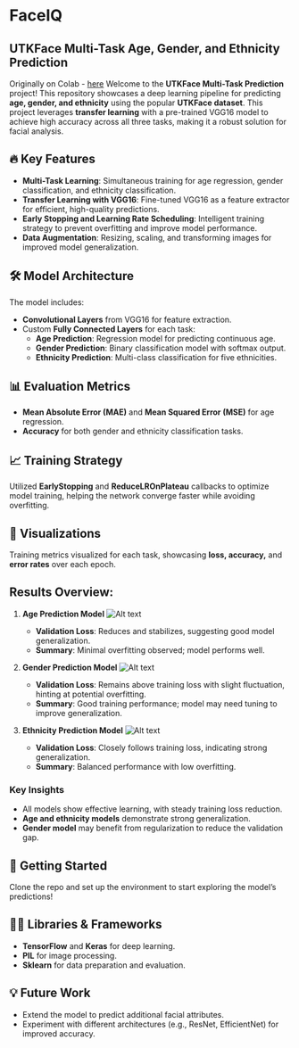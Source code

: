 # FaceIQ
## UTKFace Multi-Task Age, Gender, and Ethnicity Prediction
Originally on Colab - [here](https://colab.research.google.com/drive/1NzYhNOmbY2KL3aRiWoM8A_G2J3-UJ9BQ?usp=sharing)
Welcome to the **UTKFace Multi-Task Prediction** project! This repository showcases a deep learning pipeline for predicting **age, gender, and ethnicity** using the popular **UTKFace dataset**. This project leverages **transfer learning** with a pre-trained VGG16 model to achieve high accuracy across all three tasks, making it a robust solution for facial analysis.

## 🔥 Key Features
- **Multi-Task Learning**: Simultaneous training for age regression, gender classification, and ethnicity classification.
- **Transfer Learning with VGG16**: Fine-tuned VGG16 as a feature extractor for efficient, high-quality predictions.
- **Early Stopping and Learning Rate Scheduling**: Intelligent training strategy to prevent overfitting and improve model performance.
- **Data Augmentation**: Resizing, scaling, and transforming images for improved model generalization.

## 🛠️ Model Architecture
The model includes:
- **Convolutional Layers** from VGG16 for feature extraction.
- Custom **Fully Connected Layers** for each task:
  - **Age Prediction**: Regression model for predicting continuous age.
  - **Gender Prediction**: Binary classification model with softmax output.
  - **Ethnicity Prediction**: Multi-class classification for five ethnicities.

## 📊 Evaluation Metrics
- **Mean Absolute Error (MAE)** and **Mean Squared Error (MSE)** for age regression.
- **Accuracy** for both gender and ethnicity classification tasks.

## 📈 Training Strategy
Utilized **EarlyStopping** and **ReduceLROnPlateau** callbacks to optimize model training, helping the network converge faster while avoiding overfitting.

## 🎨 Visualizations
Training metrics visualized for each task, showcasing **loss, accuracy,** and **error rates** over each epoch.

## Results Overview:
1. **Age Prediction Model**
![Alt text](https://i.ibb.co/wz514B2/loss-age.png "loss for age")

   - **Validation Loss**: Reduces and stabilizes, suggesting good model generalization.
   - **Summary**: Minimal overfitting observed; model performs well.

2. **Gender Prediction Model**
   ![Alt text](https://i.ibb.co/JCNDjMV/loss-gender.png "loss for gender")

   - **Validation Loss**: Remains above training loss with slight fluctuation, hinting at potential overfitting.
   - **Summary**: Good training performance; model may need tuning to improve generalization.

3. **Ethnicity Prediction Model**
   ![Alt text](https://i.ibb.co/P4wcd0n/loss-ethnicity.png "loss for ethnicity")

   - **Validation Loss**: Closely follows training loss, indicating strong generalization.
   - **Summary**: Balanced performance with low overfitting.

### Key Insights
- All models show effective learning, with steady training loss reduction.
- **Age and ethnicity models** demonstrate strong generalization.
- **Gender model** may benefit from regularization to reduce the validation gap.

## 🚀 Getting Started
Clone the repo and set up the environment to start exploring the model’s predictions!

## 🧑‍💻 Libraries & Frameworks
- **TensorFlow** and **Keras** for deep learning.
- **PIL** for image processing.
- **Sklearn** for data preparation and evaluation.

## 💡 Future Work
- Extend the model to predict additional facial attributes.
- Experiment with different architectures (e.g., ResNet, EfficientNet) for improved accuracy.
